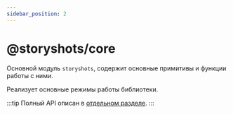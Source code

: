 ```yaml
---
sidebar_position: 2
---
```


# @storyshots/core

Основной модуль `storyshots`, содержит основные примитивы и функции работы с ними.

Реализует основные режимы работы библиотеки.

:::tip
Полный API описан в [отдельном разделе](/API/).
:::